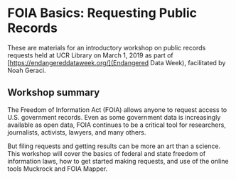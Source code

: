 # FOIA Basics: Requesting Public Records

These are materials for an introductory workshop on public records requests held at UCR Library on March 1, 2019 as part of [https://endangereddataweek.org/](Endangered Data Week), facilitated by Noah Geraci.

## Workshop summary

The Freedom of Information Act (FOIA) allows anyone to request access to U.S. government records. Even as some government data is increasingly available as open data, FOIA continues to be a critical tool for researchers, journalists, activists, lawyers, and many others.

But filing requests and getting results can be more an art than a science. This workshop will cover the basics of federal and state freedom of information laws, how to get started making requests, and use of the online tools Muckrock and FOIA Mapper.